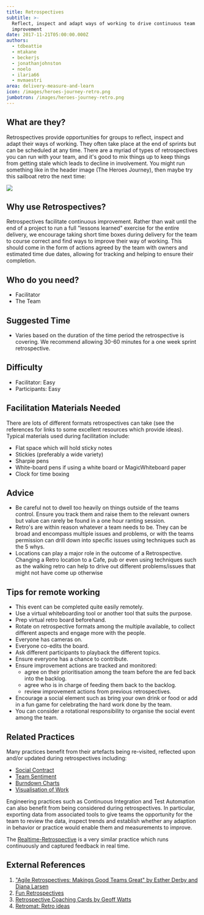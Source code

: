 ```yaml
---
title: Retrospectives
subtitle: >-
  Reflect, inspect and adapt ways of working to drive continuous team
  improvement
date: 2017-11-21T05:00:00.000Z
authors:
  - tdbeattie
  - mtakane
  - beckerjs
  - jonathanjohnston
  - noelo
  - ilaria66
  - mvmaestri
area: delivery-measure-and-learn
icon: /images/heroes-journey-retro.png
jumbotron: /images/heroes-journey-retro.png
---
```

## What are they?

Retrospectives provide opportunities for groups to reflect, inspect and adapt their ways of working. They often take place at the end of sprints but can be scheduled at any time. There are a myriad of types of retrospectives you can run with your team, and it's good to mix things up to keep things from getting stale which leads to decline in involvement. You might run something like in the header image (The Heroes Journey), then maybe try this sailboat retro the next time:

![](/images/pirate-retro.png)

## Why use Retrospectives?

Retrospectives facilitate continuous improvement. Rather than wait until the end of a project to run a full "lessons learned" exercise for the entire delivery, we encourage taking short time boxes during delivery for the team to course correct and find ways to improve their way of working. This should come in the form of  actions agreed by the team with owners and estimated time due dates, allowing for tracking and helping to ensure their completion. 

## Who do you need?

* Facilitator
* The Team

## Suggested Time

* Varies based on the duration of the time period the retrospective is covering. We recommend allowing 30-60 minutes for a one week sprint retrospective.

## Difficulty

* Facilitator: Easy
* Participants: Easy

## Facilitation Materials Needed

There are lots of different formats retrospectives can take (see the references for links to some excellent resources which provide ideas). Typical materials used during facilitation include:

* Flat space which will hold sticky notes
* Stickies (preferably a wide variety)
* Sharpie pens
* White-board pens if using a white board or MagicWhiteboard paper
* Clock for time boxing

## Advice

* Be careful not to dwell too heavily on things outside of the teams control. Ensure you track them and raise them to the relevant owners but value can rarely be found in a one hour ranting session.
* Retro's are within reason whatever a team needs to be. They can be broad and encompass multiple issues and problems, or with the teams permission can drill down into specific issues using techniques such as the 5 whys.
* Locations can play a major role in the outcome of a Retrospective. Changing a Retro location to a Cafe, pub or even using techniques such as the walking retro can help to drive out different problems/issues that might not have come up otherwise

## Tips for remote working

* This event can be completed quite easily remotely.
* Use a virtual whiteboarding tool or another tool that suits the purpose. 
* Prep virtual retro board beforehand.
* Rotate on retrospective formats among the multiple available, to collect different aspects and engage more with the people.
* Everyone has cameras on.
* Everyone co-edits the board.
* Ask different participants to playback the different topics.
* Ensure everyone has a chance to contribute.
* Ensure improvement actions are tracked and monitored:
     * agree on their prioritisation among the team before the are fed back into the backlog.
     * agree who is in charge of feeding them back to the backlog.
     * review improvement actions from previous retrospectives.
* Encourage a social element such as bring your own drink or food or add in a fun game for celebrating the hard work done by the team. 
* You can consider a rotational responsibility to organise the social event among the team.

## Related Practices

Many practices benefit from their artefacts being re-visited, reflected upon and/or updated during retrospectives including:

* [Social Contract](/practice/social-contract/)
* [Team Sentiment](/practice/team-sentiment/)
* [Burndown Charts](/practice/burndown/)
* [Visualisation of Work](/practice/visualisation-of-work/)

Engineering practices such as Continuous Integration and Test Automation can also benefit from being considered during retrospectives. In particular, exporting data from associated tools to give teams the opportunity for the team to review the data, inspect trends and establish whether any adaption in behavior or practice would enable them and measurements to improve.

The [Realtime-Retrospective](/practice/realtime-retrospective/) is a very similar practice which runs continuously and captured feedback in real time.

## External References

1. ["Agile Retrospectives: Makings Good Teams Great" by Esther Derby and Diana Larsen](http://amzn.eu/is9H7Az)
2. [Fun Retrospectives](http://www.funretrospectives.com/)
3. [Retrospective Coaching Cards by Geoff Watts](https://www.amazon.co.uk/Retrospective-Coaching-Cards-Geoff-Watts/dp/0957587473/ref=sr_1_16?ie=UTF8&qid=1523958717&sr=8-16&keywords=retrospectives)
4. [Retromat: Retro ideas](https://retromat.org/en/?id=122-64-55-48-71)
